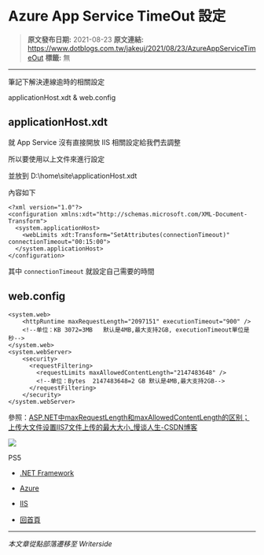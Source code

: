 # Azure App Service TimeOut 設定

> **原文發布日期:** 2021-08-23
> **原文連結:** https://www.dotblogs.com.tw/jakeuj/2021/08/23/AzureAppServiceTimeOut
> **標籤:** 無

---

筆記下解決連線逾時的相關設定

applicationHost.xdt & web.config

## applicationHost.xdt

就 App Service 沒有直接開放 IIS 相關設定給我們去調整

所以要使用以上文件來進行設定

並放到 D:\home\site\applicationHost.xdt

內容如下

```
<?xml version="1.0"?>
<configuration xmlns:xdt="http://schemas.microsoft.com/XML-Document-Transform">
  <system.applicationHost>
    <webLimits xdt:Transform="SetAttributes(connectionTimeout)" connectionTimeout="00:15:00">
  </system.applicationHost>
</configuration>
```

其中 `connectionTimeout` 就設定自己需要的時間

## web.config

```
<system.web>
    <httpRuntime maxRequestLength="2097151" executionTimeout="900" />
    <!--单位：KB 3072=3MB   默认是4MB,最大支持2GB, executionTimeout單位是秒-->
</system.web>
<system.webServer>
    <security>
      <requestFiltering>
        <requestLimits maxAllowedContentLength="2147483648" />
        <!--单位：Bytes  2147483648=2 GB 默认是4MB,最大支持2GB-->
      </requestFiltering>
    </security>
</system.webServer>
```

參照：[ASP.NET中maxRequestLength和maxAllowedContentLength的区别；上传大文件设置IIS7文件上传的最大大小\_慢谈人生-CSDN博客](https://blog.csdn.net/qq_23663693/article/details/89920039)

![](https://card.psnprofiles.com/1/jakeuj.png)

PS5

* [.NET Framework](/jakeuj/Tags?qq=.NET%20Framework)
* [Azure](/jakeuj/Tags?qq=Azure)
* [IIS](/jakeuj/Tags?qq=IIS)

* [回首頁](/jakeuj)

---

*本文章從點部落遷移至 Writerside*
